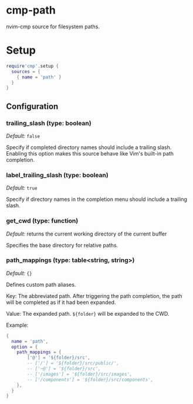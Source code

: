 # cmp-path

nvim-cmp source for filesystem paths.

# Setup

```lua
require'cmp'.setup {
  sources = {
    { name = 'path' }
  }
}
```

## Configuration

### trailing_slash (type: boolean)

_Default:_ `false`

Specify if completed directory names should include a trailing slash. Enabling this option makes this source behave like Vim's built-in path completion.

### label_trailing_slash (type: boolean)

_Default:_ `true`

Specify if directory names in the completion menu should include a trailing slash.

### get_cwd (type: function)

_Default:_ returns the current working directory of the current buffer

Specifies the base directory for relative paths.

### path_mappings (type: table<string, string>)

_Default:_ `{}`

Defines custom path aliases.

Key: The abbreviated path. After triggering the path completion, the path will be completed as if it had been expanded.

Value: The expanded path. `${folder}` will be expanded to the CWD.

Example:

```lua
{
  name = 'path',
  option = {
    path_mappings = {
        ['@'] = '${folder}/src',
        -- ['/'] = '${folder}/src/public/',
        -- ['~@'] = '${folder}/src',
        -- ['/images'] = '${folder}/src/images',
        -- ['/components'] = '${folder}/src/components',
    },
  }
}
```

